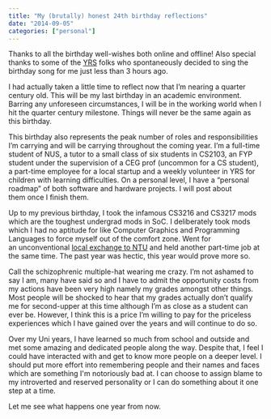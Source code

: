 ```yaml
---
title: "My (brutally) honest 24th birthday reflections"
date: "2014-09-05"
categories: ["personal"]
---
```


Thanks to all the birthday well-wishes both online and offline! Also special thanks to some of the [YRS](http://www.nus-csc.org/main/yrs.html) folks who spontaneously decided to sing the birthday song for me just less than 3 hours ago.

I had actually taken a little time to reflect now that I’m nearing a quarter century old. This will be my last birthday in an academic environment. Barring any unforeseen circumstances, I will be in the working world when I hit the quarter century milestone. Things will never be the same again as this birthday.
<!--more-->
This birthday also represents the peak number of roles and responsibilities I’m carrying and will be carrying throughout the coming year. I’m a full-time student of NUS, a tutor to a small class of six students in CS2103, an FYP student under the supervision of a CEG prof (uncommon for a CS student), a part-time employee for a local startup and a weekly volunteer in YRS for children with learning difficulties. On a personal level, I have a “personal roadmap” of both software and hardware projects. I will post about them once I finish them.

Up to my previous birthday, I took the infamous CS3216 and CS3217 mods which are the toughest undergrad mods in SoC. I deliberately took mods which I had no aptitude for like Computer Graphics and Programming Languages to force myself out of the comfort zone. Went for an unconventional [local exchange to NTU](/2014/08/my-ntu-local-exchange-experience-aug-dec-2013/) and held another part-time job at the same time. The past year was hectic, this year would prove more so.

Call the schizophrenic multiple-hat wearing me crazy. I’m not ashamed to say I am, many have said so and I have to admit the opportunity costs from my actions have been very high namely my grades amongst other things. Most people will be shocked to hear that my grades actually don’t qualify me for second-upper at this time although I’m as close as a student can ever be. However, I think this is a price I’m willing to pay for the priceless experiences which I have gained over the years and will continue to do so.

Over my Uni years, I have learned so much from school and outside and met some amazing and dedicated people along the way. Despite that, I feel I could have interacted with and get to know more people on a deeper level. I should put more effort into remembering people and their names and faces which are something I'm notoriously bad at. I can choose to assign blame to my introverted and reserved personality or I can do something about it one step at a time.

Let me see what happens one year from now.
